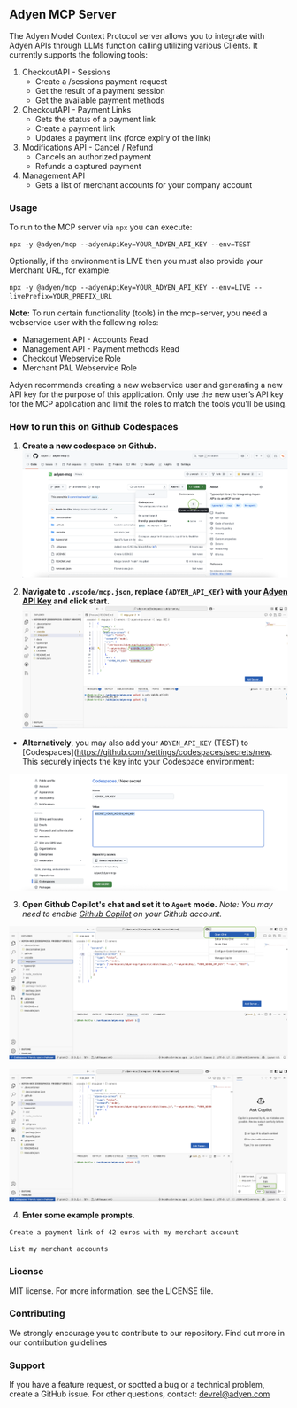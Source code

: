 ## Adyen MCP Server

The Adyen Model Context Protocol server allows you to integrate with Adyen APIs through LLMs function calling utilizing various Clients. It currently supports the following tools:

1. CheckoutAPI - Sessions
   - Create a /sessions payment request
   - Get the result of a payment session
   - Get the available payment methods
2. CheckoutAPI - Payment Links
   - Gets the status of a payment link
   - Create a payment link
   - Updates a payment link (force expiry of the link)
4. Modifications API - Cancel / Refund 
   - Cancels an authorized payment
   - Refunds a captured payment
5. Management API
   - Gets a list of merchant accounts for your company account


### Usage
To run to the MCP server via `npx` you can execute:

```
npx -y @adyen/mcp --adyenApiKey=YOUR_ADYEN_API_KEY --env=TEST
```

Optionally, if the environment is LIVE then you must also provide your Merchant URL, for example:

```
npx -y @adyen/mcp --adyenApiKey=YOUR_ADYEN_API_KEY --env=LIVE --livePrefix=YOUR_PREFIX_URL
```

**Note:** To run certain functionality (tools) in the mcp-server, you need a webservice user with the following roles: 
* Management API - Accounts Read
* Management API - Payment methods Read
* Checkout Webservice Role
* Merchant PAL Webservice Role

Adyen recommends creating a new webservice user and generating a new API key for the purpose of this application.
Only use the new user’s API key for the MCP application and limit the roles to match the tools you'll be using. 


### How to run this on Github Codespaces
1. **Create a new codespace on Github.**
![](docs/images/0.png)

2. **Navigate to `.vscode/mcp.json`, replace `{ADYEN_API_KEY}` with your [Adyen API Key](https://docs.adyen.com/development-resources/api-credentials/#generate-api-key) and click start.**
![](docs/images/1.png)


* **Alternatively**, you may also add your `ADYEN_API_KEY` (TEST) to [Codespaces](https://github.com/settings/codespaces/secrets/new. This securely injects the key into your Codespace environment:

![](docs/images/codespaces-secret.png)



3. **Open Github Copilot's chat and set it to `Agent` mode.**
_Note: You may need to enable [Github Copilot](https://github.com/copilot) on your Github account._

![](docs/images/3.png)

![](docs/images/4.png)


4. **Enter some example prompts.**
```
Create a payment link of 42 euros with my merchant account
```

```
List my merchant accounts
```


### License
MIT license. For more information, see the LICENSE file.


### Contributing
We strongly encourage you to contribute to our repository. Find out more in our contribution guidelines


### Support
If you have a feature request, or spotted a bug or a technical problem, create a GitHub issue. For other questions, contact: devrel@adyen.com
